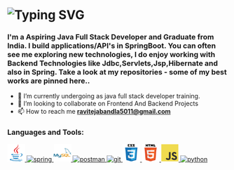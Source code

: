  # ![Typing SVG](https://readme-typing-svg.demolab.com?font=Fira+Code&size=30&pause=1000&vCenter=true&width=800&color=04e0bb&lines=Hi+%F0%9F%91%8B+This+is+RaviTeja;Self+Frontend+java+Backend+Developer+!!)

<h3 align="left">I'm a Aspiring Java Full Stack Developer and Graduate from India. I build applications/API's in SpringBoot. You can often see me exploring new technologies, I do enjoy working with Backend Technologies like Jdbc,Servlets,Jsp,Hibernate and also in Spring.  Take a look at my repositories - some of my best works are pinned here..</h3>

- 🔭 I’m currently undergoing as java full stack developer training.
- 👯 I’m looking to collaborate on Frontend And Backend Projects
- 📫 How to reach me **ravitejabandla5011@gmail.com**

<p align="left">
</p>

<h3 align="left">Languages and Tools:</h3>
<p align="left">  <a href="https://www.java.com" target="_blank" rel="noreferrer"> <img src="https://raw.githubusercontent.com/devicons/devicon/master/icons/java/java-original.svg" alt="java" width="40" height="40"/> </a> <a href="https://spring.io/" target="_blank" rel="noreferrer"> <img src="https://www.vectorlogo.zone/logos/springio/springio-icon.svg" alt="spring" width="40" height="40"/> </a>  <a href="https://www.mysql.com/" target="_blank" rel="noreferrer"> <img src="https://raw.githubusercontent.com/devicons/devicon/master/icons/mysql/mysql-original-wordmark.svg" alt="mysql" width="40" height="40"/> </a> <a href="https://postman.com" target="_blank" rel="noreferrer"> <img src="https://www.vectorlogo.zone/logos/getpostman/getpostman-icon.svg" alt="postman" width="40" height="40"/> </a> <a href="https://git-scm.com/" target="_blank" rel="noreferrer"> <img src="https://www.vectorlogo.zone/logos/git-scm/git-scm-icon.svg" alt="git" width="40" height="40"/> </a> <a href="https://www.w3schools.com/css/" target="_blank" rel="noreferrer"> <img src="https://raw.githubusercontent.com/devicons/devicon/master/icons/css3/css3-original-wordmark.svg" alt="css3" width="40" height="40"/> </a>  <a href="https://www.w3.org/html/" target="_blank" rel="noreferrer"> <img src="https://raw.githubusercontent.com/devicons/devicon/master/icons/html5/html5-original-wordmark.svg" alt="html5" width="40" height="40"/> </a> <a href="https://developer.mozilla.org/en-US/docs/Web/JavaScript" target="_blank" rel="noreferrer"> <img src="https://raw.githubusercontent.com/devicons/devicon/master/icons/javascript/javascript-original.svg" alt="javascript" width="40" height="40"/> </a> <a href="https://www.python.org/" target="_blank" rel="noreferrer"> <img src="https://www.svgrepo.com/show/452091/python.svg" alt="python" width="40" height="40"/> </a> </p>
